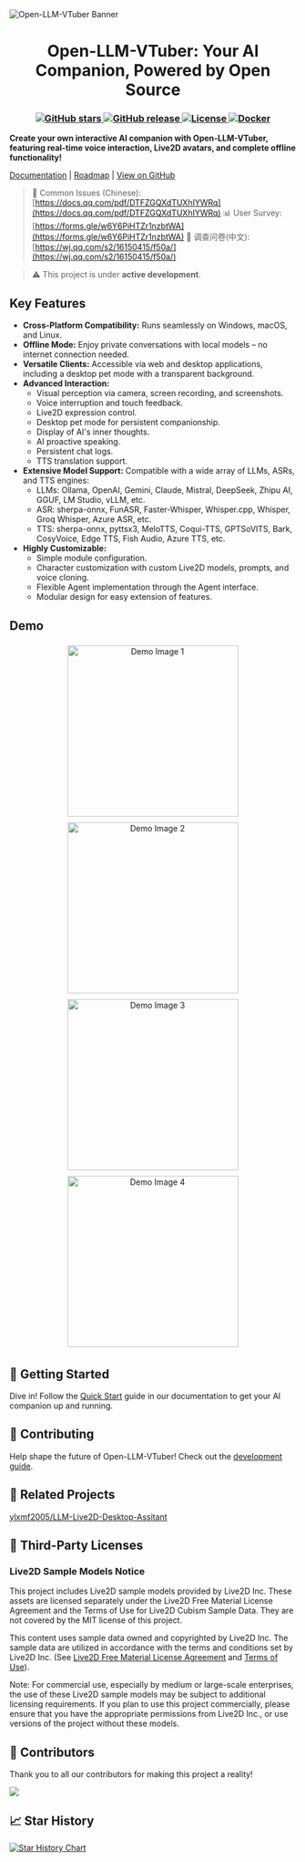<picture>
  <source media="(prefers-color-scheme: dark)" srcset="./assets/banner.jpg">
  <source media="(prefers-color-scheme: light)" srcset="./assets/banner.jpg">
  <img alt="Open-LLM-VTuber Banner" src="./assets/banner.jpg">
</picture>

<h1 align="center">Open-LLM-VTuber: Your AI Companion, Powered by Open Source</h1>

<h3 align="center">
  <a href="https://github.com/t41372/Open-LLM-VTuber" target="_blank">
    <img src="https://img.shields.io/github/stars/t41372/Open-LLM-VTuber?style=social" alt="GitHub stars">
  </a>
  <a href="https://github.com/t41372/Open-LLM-VTuber/releases" target="_blank">
    <img src="https://img.shields.io/github/v/release/t41372/Open-LLM-VTuber" alt="GitHub release">
  </a>
  <a href="https://github.com/t41372/Open-LLM-VTuber/blob/master/LICENSE" target="_blank">
    <img src="https://img.shields.io/github/license/t41372/Open-LLM-VTuber" alt="License">
  </a>
  <a href="https://hub.docker.com/r/t41372/open-llm-vtuber" target="_blank">
    <img src="https://img.shields.io/badge/Docker-Ready-blue?logo=docker" alt="Docker">
  </a>
</h3>

**Create your own interactive AI companion with Open-LLM-VTuber, featuring real-time voice interaction, Live2D avatars, and complete offline functionality!**

[Documentation](https://open-llm-vtuber.github.io/docs/quick-start) | [Roadmap](https://github.com/orgs/Open-LLM-VTuber/projects/2) | [View on GitHub](https://github.com/Open-LLM-VTuber/Open-LLM-VTuber)

> 💬  Common Issues (Chinese): [https://docs.qq.com/pdf/DTFZGQXdTUXhIYWRq](https://docs.qq.com/pdf/DTFZGQXdTUXhIYWRq)
> 📊 User Survey: [https://forms.gle/w6Y6PiHTZr1nzbtWA](https://forms.gle/w6Y6PiHTZr1nzbtWA)
> 📝 调查问卷(中文): [https://wj.qq.com/s2/16150415/f50a/](https://wj.qq.com/s2/16150415/f50a/)

> :warning: This project is under **active development**.

## Key Features

*   **Cross-Platform Compatibility:** Runs seamlessly on Windows, macOS, and Linux.
*   **Offline Mode:**  Enjoy private conversations with local models – no internet connection needed.
*   **Versatile Clients:** Accessible via web and desktop applications, including a desktop pet mode with a transparent background.
*   **Advanced Interaction:**
    *   Visual perception via camera, screen recording, and screenshots.
    *   Voice interruption and touch feedback.
    *   Live2D expression control.
    *   Desktop pet mode for persistent companionship.
    *   Display of AI's inner thoughts.
    *   AI proactive speaking.
    *   Persistent chat logs.
    *   TTS translation support.
*   **Extensive Model Support:** Compatible with a wide array of LLMs, ASRs, and TTS engines:
    *   LLMs: Ollama, OpenAI, Gemini, Claude, Mistral, DeepSeek, Zhipu AI, GGUF, LM Studio, vLLM, etc.
    *   ASR: sherpa-onnx, FunASR, Faster-Whisper, Whisper.cpp, Whisper, Groq Whisper, Azure ASR, etc.
    *   TTS: sherpa-onnx, pyttsx3, MeloTTS, Coqui-TTS, GPTSoVITS, Bark, CosyVoice, Edge TTS, Fish Audio, Azure TTS, etc.
*   **Highly Customizable:**
    *   Simple module configuration.
    *   Character customization with custom Live2D models, prompts, and voice cloning.
    *   Flexible Agent implementation through the Agent interface.
    *   Modular design for easy extension of features.

## Demo
<div align="center">
    <img src="./assets/i1.jpg" alt="Demo Image 1" width="300" style="margin: 5px;"/>
    <img src="./assets/i2.jpg" alt="Demo Image 2" width="300" style="margin: 5px;"/>
    <img src="./assets/i3.jpg" alt="Demo Image 3" width="300" style="margin: 5px;"/>
    <img src="./assets/i4.jpg" alt="Demo Image 4" width="300" style="margin: 5px;"/>
</div>

## 🚀 Getting Started

Dive in!  Follow the [Quick Start](https://open-llm-vtuber.github.io/docs/quick-start) guide in our documentation to get your AI companion up and running.

## 🙏 Contributing

Help shape the future of Open-LLM-VTuber!  Check out the [development guide](https://docs.llmvtuber.com/docs/development-guide/overview).

## 🎉 Related Projects

[ylxmf2005/LLM-Live2D-Desktop-Assitant](https://github.com/ylxmf2005/LLM-Live2D-Desktop-Assitant)

## 📜 Third-Party Licenses
### Live2D Sample Models Notice

This project includes Live2D sample models provided by Live2D Inc. These assets are licensed separately under the Live2D Free Material License Agreement and the Terms of Use for Live2D Cubism Sample Data. They are not covered by the MIT license of this project.

This content uses sample data owned and copyrighted by Live2D Inc. The sample data are utilized in accordance with the terms and conditions set by Live2D Inc. (See [Live2D Free Material License Agreement](https://www.live2d.jp/en/terms/live2d-free-material-license-agreement/) and [Terms of Use](https://www.live2d.com/eula/live2d-sample-model-terms_en.html)).

Note: For commercial use, especially by medium or large-scale enterprises, the use of these Live2D sample models may be subject to additional licensing requirements. If you plan to use this project commercially, please ensure that you have the appropriate permissions from Live2D Inc., or use versions of the project without these models.

## 🤝 Contributors

Thank you to all our contributors for making this project a reality!

<a href="https://github.com/Open-LLM-VTuber/Open-LLM-VTuber/graphs/contributors">
  <img src="https://contrib.rocks/image?repo=Open-LLM-VTuber/Open-LLM-VTuber" />
</a>

## 📈 Star History

[![Star History Chart](https://api.star-history.com/svg?repos=t41372/open-llm-vtuber&type=Date)](https://star-history.com/#t41372/open-llm-vtuber&Date)